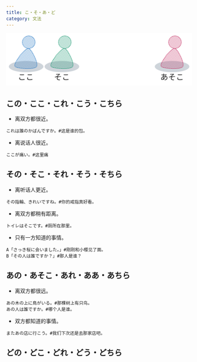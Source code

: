 ```yaml
---
title: こ・そ・あ・ど
category: 文法
---
```


![ko-so-a-do](/static/imgs/japanese-ko-so-a-do.svg)

## この・ここ・これ・こう・こちら

- 离双方都很近。

```example
これは誰のかばんですか。#这是谁的包。
```

- 离说话人很近。

```example
ここが痛い。#这里痛
```

## その・そこ・それ・そう・そちら

- 离听话人更近。

```example
その指輪、きれいですね。#你的戒指真好看。
```

- 离双方都稍有距离。

```example
トイレはそこです。#厕所在那里。
```

- 只有一方知道的事情。

```example
A「さっき桜に会いました。」#刚刚和小樱见了面。
B「その人は誰ですか？」#那人是谁？
```

## あの・あそこ・あれ・ああ・あちら

- 离双方都很远。

```example
あの木の上に鳥がいる。#那棵树上有只鸟。
あの人は誰ですか。#哪个人是谁。
```

- 双方都知道的事情。

```example
またあの店に行こう。#我们下次还是去那家店吧。
```

## どの・どこ・どれ・どう・どちら
